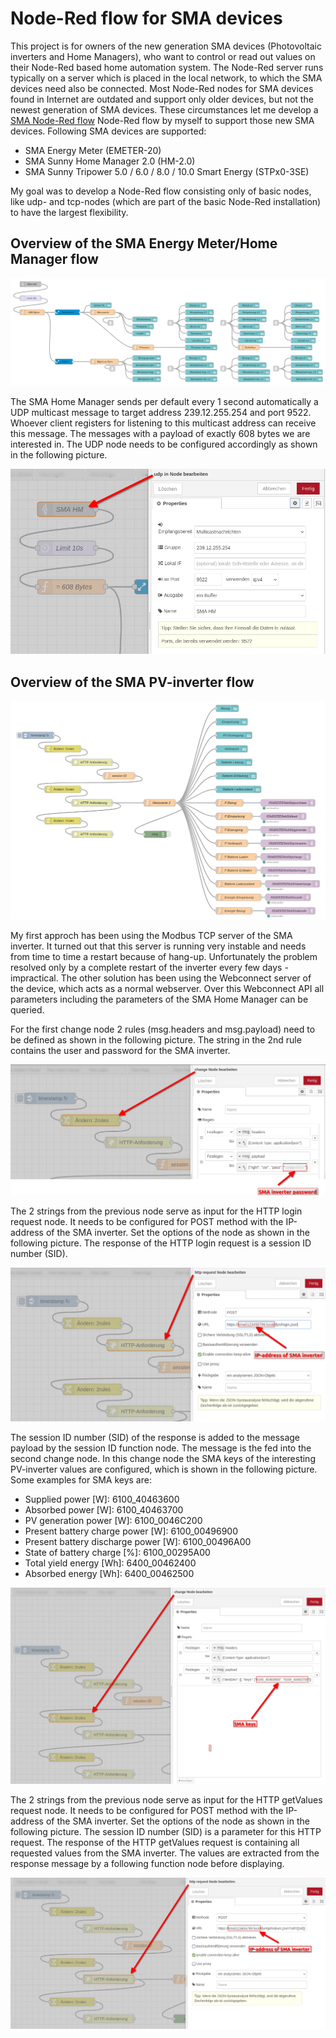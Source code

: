 # Node-Red flow for SMA devices

This project is for owners of the new generation SMA devices (Photovoltaic inverters and Home Managers), who want to control or read out values on their Node-Red based home automation system. The Node-Red server runs typically on a server which is placed in the local network, to which the SMA devices need also be connected. Most Node-Red nodes for SMA devices found in Internet are outdated and support only older devices, but not the newest generation of SMA devices. These circumstances let me develop a [SMA Node-Red flow](/flow_sma.json) Node-Red flow by myself to support those new SMA devices. Following SMA devices are supported:

* SMA Energy Meter (EMETER-20)
* SMA Sunny Home Manager 2.0 (HM-2.0)
* SMA Sunny Tripower 5.0 / 6.0 / 8.0 / 10.0 Smart Energy (STPx0-3SE)

My goal was to develop a Node-Red flow consisting only of basic nodes, like udp- and tcp-nodes (which are part of the basic Node-Red installation) to have the largest flexibility.

## Overview of the SMA Energy Meter/Home Manager flow

![SMA Home Manager flow](/SMA_SunnyHomeManager2.0.png)

The SMA Home Manager sends per default every 1 second automatically a UDP multicast message to target address 239.12.255.254 and port 9522. Whoever client registers for listening to this multicast address can receive this message. The messages with a payload of exactly 608 bytes we are interested in. The UDP node needs to be configured accordingly as shown in the following picture.

![UDP multicast](/udp.png)

## Overview of the SMA PV-inverter flow

![SMA Tripower PV-inverter](/SMA_SunnyTripowerX.0SE.png)

My first approch has been using the Modbus TCP server of the SMA inverter. It turned out that this server is running very instable and needs from time to time a restart because of hang-up. Unfortunately the problem resolved only by a complete restart of the inverter every few days - impractical. The other solution has been using the Webconnect server of the device, which acts as a normal webserver. Over this Webconnect API all parameters including the parameters of the SMA Home Manager can be queried.


For the first change node 2 rules (msg.headers and msg.payload) need to be defined as shown in the following picture. The string in the 2nd rule contains the user and password for the SMA inverter.

![First change node](/first_change.png)

The 2 strings from the previous node serve as input for the HTTP login request node. It needs to be configured for POST method with the IP-address of the SMA inverter. Set the options of the node as shown in the following picture. The response of the HTTP login request is a session ID number (SID).

![HTTP login request](/http_login_request.png)

The session ID number (SID) of the response is added to the message payload by the session ID function node. The message is the fed into the second change node. In this change node the SMA keys of the interesting PV-inverter values are configured, which is shown in the following picture. Some examples for SMA keys are:

* Supplied power [W]: 6100_40463600
* Absorbed power [W]: 6100_40463700
* PV generation power [W]: 6100_0046C200
* Present battery charge power [W]: 6100_00496900
* Present battery discharge power [W]: 6100_00496A00
* State of battery charge [%]: 6100_00295A00
* Total yield energy [Wh]: 6400_00462400
* Absorbed energy [Wh]: 6400_00462500

![Second change node](/second_change.png)

The 2 strings from the previous node serve as input for the HTTP getValues request node. It needs to be configured for POST method with the IP-address of the SMA inverter. Set the options of the node as shown in the following picture. The session ID number (SID) is a parameter for this HTTP request. The response of the HTTP getValues request is containing all requested values from the SMA inverter. The values are extracted from the response message by a following function node before displaying.

![HTTP getValues request](/http_getvalues_request.png)
